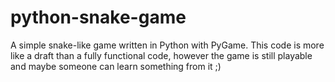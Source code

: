 # python-snake-game
A simple snake-like game written in Python with PyGame. This code is more like a draft than a fully functional code, however the game is still playable and maybe someone can learn something from it ;)
